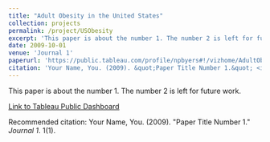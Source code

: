 ```yaml
---
title: "Adult Obesity in the United States"
collection: projects
permalink: /project/USObesity
excerpt: 'This paper is about the number 1. The number 2 is left for future work.'
date: 2009-10-01
venue: 'Journal 1'
paperurl: 'https://public.tableau.com/profile/npbyers#!/vizhome/AdultObesityintheUS_15854094045130/FinalDashboard2'
citation: 'Your Name, You. (2009). &quot;Paper Title Number 1.&quot; <i>Journal 1</i>. 1(1).'
---
```

This paper is about the number 1. The number 2 is left for future work.

[Link to Tableau Public Dashboard](https://public.tableau.com/profile/npbyers#!/vizhome/AdultObesityintheUS_15854094045130/FinalDashboard2)

Recommended citation: Your Name, You. (2009). "Paper Title Number 1." <i>Journal 1</i>. 1(1).

